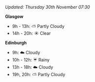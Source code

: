 *Updated: Thursday 30th November 07:30*

**Glasgow**

* 9h - 13h: :partly_sunny: Partly Cloudy
* 14h - 20h: :sunny: Clear

**Edinburgh**

* 9h: :cloud: Cloudy
* 10h - 12h: :umbrella: Rainy
* 13h - 18h: :cloud: Cloudy
* 19h, 20h: :partly_sunny: Partly Cloudy
